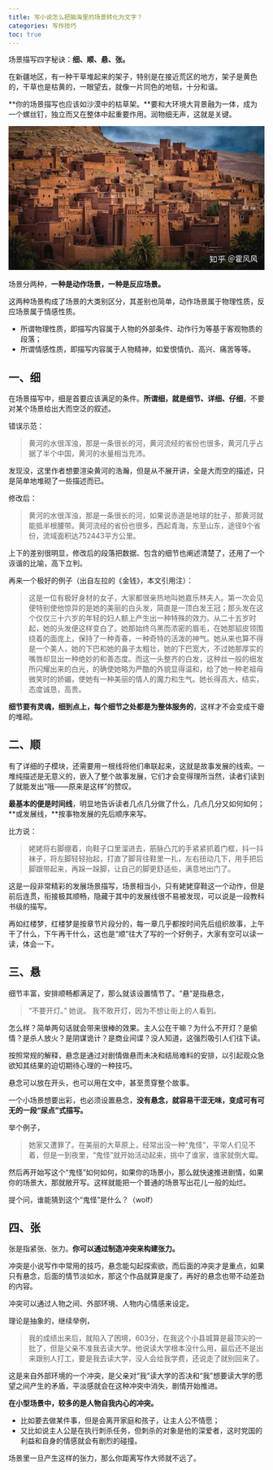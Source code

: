 ```yaml
---
title: 写小说怎么把脑海里的场景转化为文字？
categories: 写作技巧
toc: true
---
```


场景描写四字秘诀：**细、顺、悬、张。**

在新疆地区，有一种干草堆起来的架子，特别是在接近荒区的地方，架子是黄色的，干草也是枯黄的，一眼望去，就像一片同色的地毯，十分和谐。

**你的场景描写也应该如沙漠中的枯草架。**要和大环境大背景融为一体，成为一个螺丝钉，独立而又在整体中起重要作用。润物细无声，这就是关键。

![img](we-sceen-skills/v2-c9cbeb5617e2fd0699c0ef840baea6db_hd.jpg)

场景分两种，**一种是动作场景，一种是反应场景。**

这两种场景构成了场景的大类别区分，其差别也简单，动作场景属于物理性质，反应场景属于情感性质。

- 所谓物理性质，即描写内容属于人物的外部条件、动作行为等基于客观物质的段落；
- 所谓情感性质，即描写内容属于人物精神，如爱恨情仇、高兴、痛苦等等。

## 一、细

在场景描写中，细是首要应该满足的条件。**所谓细，就是细节、详细、仔细**，不要对某个场景给出大而空泛的叙述。

错误示范：

> 黄河的水很浑浊，那是一条很长的河，黄河流经的省份也很多，黄河几乎占据了半个中国，黄河的水量相当充沛。

发现没，这里作者想要渲染黄河的浩瀚，但是从不展开讲，全是大而空的描述，只是简单地堆砌了一些描述而已。

修改后：

> 黄河的水很浑浊，那是一条很长的河，如果说赤道是地球的肚子，那黄河就能抵半根腰带。黄河流经的省份也很多，西起青海，东至山东，途径9个省份，流域面积达752443平方公里。

上下的差别很明显，修改后的段落把数据、包含的细节也阐述清楚了，还用了一个诙谐的比喻，高下立判。

再来一个极好的例子（出自左拉的《金钱》，本文引用注）：

> 这是一位有极好身材的女子，大家都很亲热地叫她嘉乐林夫人。第一次会见便特别使他惊异的是她的美丽的白头发，简直是一顶白发王冠；那头发在这个仅仅三十六岁的年轻的妇人额上产生出一种特殊的效力。从二十五岁时起，她的头发便这样变白了。她那始终乌黑而浓密的眉毛，在她那貂皮领围绕着的面庞上，保持了一种青春，一种奇特的活泼的神气。她从来也算不得是一个美人，她的下巴和她的鼻子太粗壮，她的下巴宽大，不过她那厚实的嘴唇却显出一种绝妙的和善态度。而这一头整齐的白发，这种丝一般的细发所闪耀出来的白光，的确使她略为严酷的外貌显得温和，给了她一种老祖母微笑时的娇媚，使她有一种美丽的情人的魔力和生气。她长得高大，结实，态度诚恳，高贵。

**细节要有灵魂，细到点上，每个细节之处都是为整体服务的**，这样才不会变成干瘪的堆砌。

## 二、顺

有了详细的子模块，还需要用一根线将他们串联起来，这就是故事发展的线索。一堆纯描述是无意义的，嵌入了整个故事发展，它们才会变得理所当然，读者们读到了就能发出“哦——原来是这样”的赞叹。

**最基本的便是时间线**，明显地告诉读者几点几分做了什么，几点几分又如何如何；**或发展线，**按事物发展的先后顺序来写。

比方说：

> 姥姥将右脚绷着，向鞋子口里溜进去，筋脉凸兀的手紧紧抓着门框，抖一抖袜子，将左脚轻轻抬起，打直了脚背往鞋里一扎，左右扭动几下，用手把后脚跟带起来，再跺一跺脚，让自己的脚更舒适些，满意地出门了。

这是一段非常精彩的发展场景描写，场景相当小，只有姥姥穿鞋这一个动作，但是前后连贯，衔接极其顺畅，隐藏于其中的发展线很不易被发现，可以说是一段教科书级的描写。

再如红楼梦，红楼梦是按章节片段分的，每一章几乎都按时间先后组织故事，上午干了什么，下午再干什么，这也是“顺”往大了写的一个好例子，大家有空可以读一读，体会一下。

## 三、悬

细节丰富，安排顺畅都满足了，那么就该设置情节了。“悬”是指悬念，

> “不要开灯。” 她说。
> 我不敢开灯，因为不想让街上的人看到。

怎么样？简单两句话就会带来很棒的效果。主人公在干嘛？为什么不开灯？是偷情？是杀人放火？是阴谋诡计？是商业间谍？没人知道，这强烈吸引人们往下读。

按照常规的解释，悬念是通过对剧情做悬而未决和结局难料的安排，以引起观众急欲知其结果的迫切期待心理的一种技巧。

悬念可以放在开头，也可以用在文中，甚至贯穿整个故事。

一个小场景想要出彩，也必须设置悬念，**没有悬念，就容易干涩无味，变成可有可无的一段“尿点”式描写。**

举个例子，

> 她家又遭罪了。在美丽的大草原上，经常出没一种“鬼怪”，平常人们见不着，但是一到夜里，“鬼怪”就开始活动起来，挑中了谁家，谁家就倒大霉。

然后再开始写这个“鬼怪”如何如何，如果你的场景小，那么就快速推进剧情，如果你的场景大，那就敞开写。这样就能把一个普通的场景写出花儿一般的灿烂。

提个问，谁能猜到这个“鬼怪”是什么？（wolf）

## 四、张

张是指紧张、张力。**你可以通过制造冲突来构建张力。**

冲突是小说写作中常用的技巧，悬念能勾起探索欲，而后面的冲突才是重点，如果只有悬念，后面的情节淡如水，那这个作品就算是废了，再好的悬念也带不动差劲的内容。

冲突可以通过人物之间、外部环境、人物内心情感来设定。

理论是抽象的，继续举例，

> 我的成绩出来后，就陷入了困境，603分，在我这个小县城算是最顶尖的一批了，但是父亲不准我去读大学。他说读大学根本没什么用，最后还不是出来跟别人打工，要是我去读大学，没人会给我学费，还说走了就别回来了。

这是来自外部环境的一个冲突，是父亲对“我”读大学的否决和“我”想要读大学的愿望之间产生的矛盾，平淡感就会在这种冲突中消失，剧情开始推进。

**在小型场景中，较多的是人物自我内心的冲突。**

- 比如要去做某件事，但是会离开家庭和孩子，让主人公不情愿；
- 又比如说主人公是在执行刺杀任务，但刺杀的对象是他的深爱者，这时党国的利益和自身的情感就会有剧烈的碰撞。

场景里一旦产生这样的张力，那么你距离写作大师就不远了。
